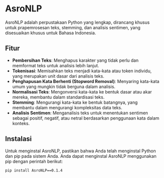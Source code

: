 # AsroNLP

AsroNLP adalah perpustakaan Python yang lengkap, dirancang khusus untuk prapemrosesan teks, stemming, dan analisis sentimen, yang disesuaikan khusus untuk Bahasa Indonesia.

## Fitur

- **Pembersihan Teks**: Menghapus karakter yang tidak perlu dan memformat teks untuk analisis lebih lanjut.
- **Tokenisasi**: Memisahkan teks menjadi kata-kata atau token individu, yang merupakan unit dasar dari analisis teks.
- **Penghapusan Kata Berhenti (Stopword Removal)**: Menyaring kata-kata umum yang mungkin tidak berguna dalam analisis.
- **Normalisasi Teks**: Mengonversi kata-kata ke bentuk dasar atau akar mereka, membantu dalam standardisasi teks.
- **Stemming**: Mengurangi kata-kata ke bentuk batangnya, yang membantu dalam mengurangi kompleksitas data teks.
- **Analisis Sentimen**: Menganalisis teks untuk menentukan sentimen sebagai positif, negatif, atau netral berdasarkan penggunaan kata dalam konteks.

## Instalasi

Untuk menginstal AsroNLP, pastikan bahwa Anda telah menginstal Python dan pip pada sistem Anda. Anda dapat menginstal AsroNLP menggunakan pip dengan perintah berikut:

```bash
pip install AsroNLP==0.1.4
```
